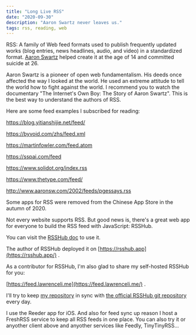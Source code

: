 ```yaml
---
title: "Long Live RSS"
date: "2020-09-30"
description: "Aaron Swartz never leaves us."
tags: rss, reading, web
---
```


RSS: A family of Web feed formats used to publish frequently updated works (blog entries, news headlines, audio, and video) in a standardized format. [Aaron Swartz](http://www.aaronsw.com/) helped create it at the age of 14 and committed suicide at 26.

Aaron Swartz is a pioneer of open web fundamentalism. His deeds once affected the way I looked at the world. He used an extreme attitude to tell the world how to fight against the world. I recommend you to watch the documentary "The Internet's Own Boy: The Story of Aaron Swartz". This is the best way to understand the authors of RSS.

<div><douban id="25785114" /></div>

Here are some feed examples I subscribed for reading:

<https://blog.yitianshijie.net/feed/>

<https://byvoid.com/zhs/feed.xml>

<https://martinfowler.com/feed.atom>

<https://sspai.com/feed>

<https://www.solidot.org/index.rss>

<https://www.thetype.com/feed/>

<http://www.aaronsw.com/2002/feeds/pgessays.rss>

Some apps for RSS were removed from the Chinese App Store in the autumn of 2020.

<div>
  <tweet id="1310963891539709952" />
</div>
<div>
  <tweet id="1310553289545658369" />
</div>
<div>
  <tweet id="922363626329133057" />
</div>
<div>
  <tweet id="1311127240713711616" />
</div>

Not every website supports RSS. But good news is, there's a great web app for everyone to build the RSS feed with JavaScript: RSSHub.

You can visit the [RSSHub doc](https://docs.rsshub.app/) to use it.

The author of RSSHub deployed it on [https://rsshub.app](https://rsshub.app/) .

As a contributor for RSSHub, I'm also glad to share my self-hosted RSSHub for you:

[https://feed.lawrenceli.me](https://feed.lawrenceli.me/) .

I'll try to keep [my repository](https://github.com/la3rence/RSSHub) in sync with [the official RSSHub git repository](https://github.com/DIYgod/RSSHub) every day.

I use the Reeder app for iOS. And also for feed sync up reason I host a FreshRSS service to keep all RSS feeds in one place. You can also try it or anyother client above and anyother services like Feedly, TinyTinyRSS...
